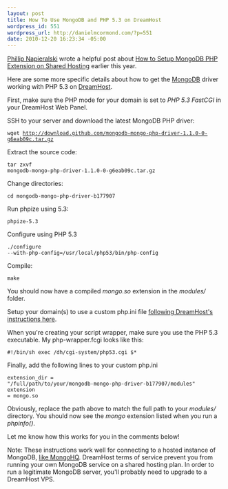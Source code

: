 ```yaml
--- 
layout: post
title: How To Use MongoDB and PHP 5.3 on DreamHost
wordpress_id: 551
wordpress_url: http://danielmcormond.com/?p=551
date: 2010-12-20 16:23:34 -05:00
---
```

<a href="http://blog.pnapieralski.com/">Phillip Napieralski</a> wrote a helpful post about <a href="http://blog.pnapieralski.com/mongodb/how-to-setup-mongodb-php-extension-on-shared-hosting/">How to Setup MongoDB PHP Extension on Shared Hosting</a> earlier this year.

Here are some more specific details about how to get the <a href="http://www.mongodb.org/">MongoDB</a> driver working with PHP 5.3 on <a href="http://www.dreamhost.com/r.cgi?467109">DreamHost</a>.

First, make sure the PHP mode for your domain is set to <em>PHP 5.3 FastCGI</em> in your DreamHost Web Panel.

SSH to your server and download the latest MongoDB PHP driver:

<code>wget http://download.github.com/mongodb-mongo-php-driver-1.1.0-0-g6eab09c.tar.gz</code>

Extract the source code:

<code>tar zxvf mongodb-mongo-php-driver-1.1.0-0-g6eab09c.tar.gz</code>

Change directories:

<code>cd mongodb-mongo-php-driver-b177907</code>

Run phpize using 5.3:

<code>phpize-5.3</code>

Configure using PHP 5.3

<code>./configure --with-php-config=/usr/local/php53/bin/php-config</code>

Compile:

<code>make</code>

You should now have a compiled <em>mongo.so</em> extension in the <em>modules/</em> folder.

Setup your domain(s) to use a custom php.ini file <a href="http://wiki.dreamhost.com/PHP.ini">following DreamHost's instructions here</a>.

When you're creating your script wrapper, make sure you use the PHP 5.3 executable. My php-wrapper.fcgi looks like this:

<code>#!/bin/sh
exec /dh/cgi-system/php53.cgi $*</code>

Finally, add the following lines to your custom php.ini

<code>extension_dir = "/full/path/to/your/mongodb-mongo-php-driver-b177907/modules"
extension = mongo.so</code>

Obviously, replace the path above to match the full path to your <em>modules/</em> directory. You should now see the <em>mongo</em> extension listed when you run a <em>phpinfo()</em>.

Let me know how this works for you in the comments below!

Note: These instructions work well for connecting to a hosted instance of MongoDB, <a href="http://mongohq.com/">like MongoHQ</a>. DreamHost terms of service prevent you from running your own MongoDB service on a shared hosting plan. In order to run a legitimate MongoDB server, you'll probably need to upgrade to a DreamHost VPS.
